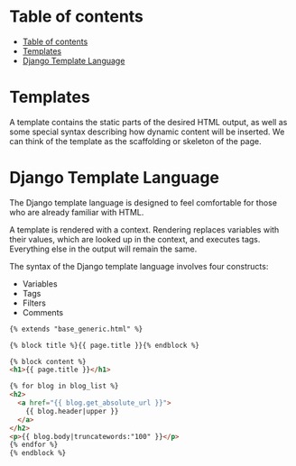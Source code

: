 # Table of contents
- [Table of contents](#table-of-contents)
- [Templates](#templates)
- [Django Template Language](#django-template-language)

# Templates 
 A template contains the static parts of the desired HTML output, as well as some special syntax describing how dynamic content will be inserted. We can think of the template as the scaffolding or skeleton of the page.

 # Django Template Language
 The Django template language is designed to feel comfortable for those who are already familiar with HTML. 

 A template is rendered with a context. Rendering replaces variables with their values, which are looked up in the context, and executes tags. Everything else in the output will remain the same.
 
 The syntax of the Django template language involves four constructs:

- Variables
- Tags
- Filters
- Comments


```html 
{% extends "base_generic.html" %}

{% block title %}{{ page.title }}{% endblock %}

{% block content %}
<h1>{{ page.title }}</h1>

{% for blog in blog_list %}
<h2>
  <a href="{{ blog.get_absolute_url }}">
    {{ blog.header|upper }}
  </a>
</h2>
<p>{{ blog.body|truncatewords:"100" }}</p>
{% endfor %}
{% endblock %}
```